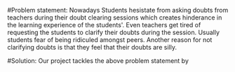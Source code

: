#Problem statement:
Nowadays Students hesistate from asking doubts from teachers during their doubt clearing sessions which creates hinderance in the learning experience of the students'. Even teachers get tired of requesting the students to clarify their doubts during the session. Usually students fear of being ridiculed amongst peers. Another reason for not clarifying doubts is that they feel that their doubts are silly.

#Solution:
Our project tackles the above problem statement by 
